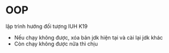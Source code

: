 # OOP
lập trình hướng đối tượng IUH K19
- Nếu chạy không được, xóa bản jdk hiện tại và cài lại jdk khác
- Còn chạy không được nữa thì chịu 
